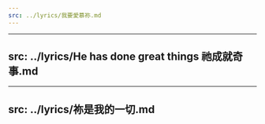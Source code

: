 ```yaml
---
src: ../lyrics/我要愛慕祢.md
---
```


---
src: ../lyrics/He has done great things 祂成就奇事.md
---

---
src: ../lyrics/祢是我的一切.md
---
